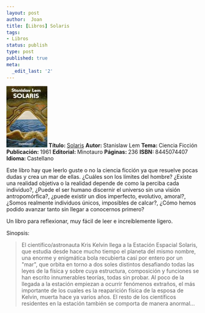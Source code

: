```yaml
---
layout: post
author:  Joan
title: [Libros] Solaris
tags:
- Libros
status: publish
type: post
published: true
meta:
  _edit_last: '2'
---
```

<img class="noborder alignleft" src="../images_posts/solaris.jpg" alt="" height="160" />
<strong>Título: </strong><a href="http://www.elcorteingles.es/libros/producto/libro_descripcion.asp?CODIISBN=8445074407">Solaris</a>
<strong>Autor: </strong>Stanislaw Lem
<strong>Tema: </strong>Ciencia Ficción
<strong>Publicaci&oacute;n: </strong>1961
<strong>Editorial: </strong>Minotauro
<strong>Páginas: </strong>236
<strong>ISBN: </strong>8445074407
<strong>Idioma: </strong>Castellano

Este libro hay que leerlo guste o no la ciencia ficción ya que resuelve pocas dudas y crea un mar de ellas. ¿Cuáles son los límites del hombre? ¿Existe una realidad objetiva o la realidad depende de como la perciba cada individuo?, ¿Puede el ser humano discernir el universo sin una visión antropomórfica?, ¿puede existir un dios imperfecto, evolutivo, amoral?, ¿Somos realmente individuos únicos, imposibles de calcar?, ¿Cómo hemos podido avanzar tanto sin llegar a conocernos primero?

Un libro para reflexionar, muy fácil de leer e increíblemente ligero.

Sinopsis:
<blockquote>El científico/astronauta Kris Kelvin llega a la Estación Espacial Solaris, que estudia desde hace mucho tiempo el planeta del mismo nombre, una enorme y enigmática bola recubierta casi por entero por un "mar", que orbita en torno a dos soles distintos desafiando todas las leyes de la física y sobre cuya estructura, composición y funciones se han escrito innumerables teorías, todas sin probar. Al poco de la llegada a la estación empiezan a ocurrir fenómenos extraños, el más importante de los cuales es la reaparición física de la esposa de Kelvin, muerta hace ya varios años. El resto de los científicos residentes en la estación también se comporta de manera anormal...</blockquote>
